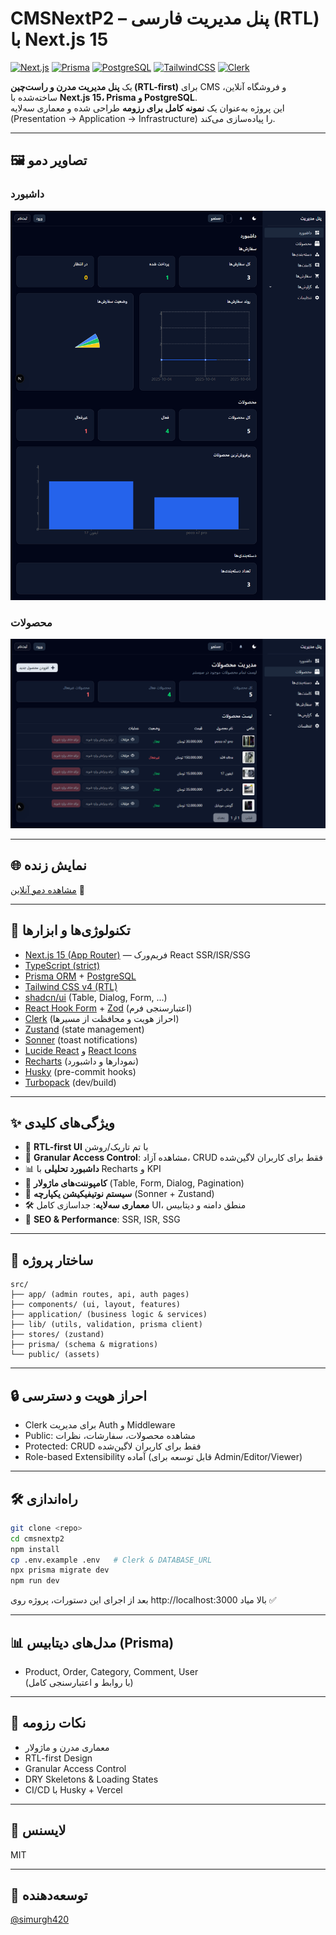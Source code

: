 # CMSNextP2 – پنل مدیریت فارسی (RTL) با Next.js 15

[![Next.js](https://img.shields.io/badge/Next.js-15-black)](https://nextjs.org/)
[![Prisma](https://img.shields.io/badge/Prisma-ORM-blue)](https://www.prisma.io/)
[![PostgreSQL](https://img.shields.io/badge/PostgreSQL-DB-336791)](https://www.postgresql.org/)
[![TailwindCSS](https://img.shields.io/badge/TailwindCSS-v4-38B2AC)](https://tailwindcss.com/)
[![Clerk](https://img.shields.io/badge/Auth-Clerk-orange)](https://clerk.com/)

یک **پنل مدیریت مدرن و راست‌چین (RTL-first)** برای CMS و فروشگاه آنلاین، ساخته‌شده با **Next.js 15، Prisma و PostgreSQL**.  
این پروژه به‌عنوان یک **نمونه کامل برای رزومه** طراحی شده و معماری سه‌لایه (Presentation → Application → Infrastructure) را پیاده‌سازی می‌کند.

---

## 🖼 تصاویر دمو

### داشبورد

![Dashboard](public/demo/dashboard.png)

### محصولات

![Products](public/demo/products.png)

---

## 🌐 نمایش زنده

[مشاهده دمو آنلاین](https://cmsnextp2.vercel.app/dashboard) 🚀

---

## 🚀 تکنولوژی‌ها و ابزارها

- [Next.js 15 (App Router)](https://nextjs.org/docs/app) — فریم‌ورک React SSR/ISR/SSG
- [TypeScript (strict)](https://www.typescriptlang.org/)
- [Prisma ORM](https://www.prisma.io/) + [PostgreSQL](https://www.postgresql.org/)
- [Tailwind CSS v4 (RTL)](https://tailwindcss.com/)
- [shadcn/ui](https://ui.shadcn.com/) (Table, Dialog, Form, ...)
- [React Hook Form](https://react-hook-form.com/) + [Zod](https://zod.dev/) (اعتبارسنجی فرم)
- [Clerk](https://clerk.com/) (احراز هویت و محافظت از مسیرها)
- [Zustand](https://zustand-demo.pmnd.rs/) (state management)
- [Sonner](https://sonner.emilkowal.ski/) (toast notifications)
- [Lucide React](https://lucide.dev/) و [React Icons](https://react-icons.github.io/react-icons/)
- [Recharts](https://recharts.org/) (نمودارها و داشبورد)
- [Husky](https://typicode.github.io/husky/) (pre-commit hooks)
- [Turbopack](https://turbo.build/pack) (dev/build)

---

## ✨ ویژگی‌های کلیدی

- 🎨 **RTL-first UI** با تم تاریک/روشن
- 🔐 **Granular Access Control**: مشاهده آزاد، CRUD فقط برای کاربران لاگین‌شده
- 📊 **داشبورد تحلیلی** با Recharts و KPI
- 🧩 **کامپوننت‌های ماژولار** (Table, Form, Dialog, Pagination)
- 🔔 **سیستم نوتیفیکیشن یکپارچه** (Sonner + Zustand)
- 🛠 **معماری سه‌لایه**: جداسازی کامل UI، منطق دامنه و دیتابیس
- 🚀 **SEO & Performance**: SSR, ISR, SSG

---

## 📁 ساختار پروژه

```
src/
├── app/ (admin routes, api, auth pages)
├── components/ (ui, layout, features)
├── application/ (business logic & services)
├── lib/ (utils, validation, prisma client)
├── stores/ (zustand)
├── prisma/ (schema & migrations)
└── public/ (assets)
```

---

## 🔒 احراز هویت و دسترسی

- Clerk برای مدیریت Auth و Middleware
- Public: مشاهده محصولات، سفارشات، نظرات
- Protected: CRUD فقط برای کاربران لاگین‌شده
- Role-based Extensibility آماده (قابل توسعه برای Admin/Editor/Viewer)

---

## 🛠 راه‌اندازی

```bash
git clone <repo>
cd cmsnextp2
npm install
cp .env.example .env   # Clerk & DATABASE_URL
npx prisma migrate dev
npm run dev
```

بعد از اجرای این دستورات، پروژه روی http://localhost:3000 بالا میاد ✅

---

## 📊 مدل‌های دیتابیس (Prisma)

- Product, Order, Category, Comment, User  
  (با روابط و اعتبارسنجی کامل)

---

## 📝 نکات رزومه

- معماری مدرن و ماژولار
- RTL-first Design
- Granular Access Control
- DRY Skeletons & Loading States
- CI/CD با Husky + Vercel

---

## 📄 لایسنس

MIT

---

## 👤 توسعه‌دهنده

[@simurgh420](https://github.com/simurgh420)
